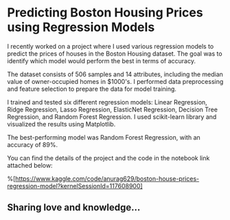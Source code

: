 # Predicting Boston Housing Prices using Regression Models

I recently worked on a project where I used various regression models to predict the prices of houses in the Boston Housing dataset. The goal was to identify which model would perform the best in terms of accuracy.

The dataset consists of 506 samples and 14 attributes, including the median value of owner-occupied homes in $1000's. I performed data preprocessing and feature selection to prepare the data for model training.

I trained and tested six different regression models: Linear Regression, Ridge Regression, Lasso Regression, ElasticNet Regression, Decision Tree Regression, and Random Forest Regression. I used scikit-learn library and visualized the results using Matplotlib.

The best-performing model was Random Forest Regression, with an accuracy of 89%.

You can find the details of the project and the code in the notebook link attached below:

%[https://www.kaggle.com/code/anurag629/boston-house-prices-regression-model?kernelSessionId=117608900] 

## Sharing love and knowledge...